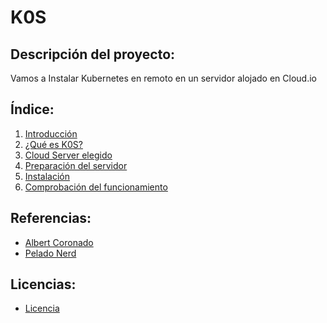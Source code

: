 # K0S

## Descripción del proyecto:
Vamos a Instalar Kubernetes en remoto en un servidor alojado en Cloud.io

## Índice:
1. [ Introducción ](https://github.com/juanglez01/K0S/blob/1820b1d44fd068e6eb067daa6bc1fb2f3d7a7b6f/Introducci%C3%B3n.md)
2. [ ¿Qué es K0S? ](https://github.com/juanglez01/K0S/blob/1820b1d44fd068e6eb067daa6bc1fb2f3d7a7b6f/K0S.md)
3. [ Cloud Server elegido ](https://github.com/juanglez01/K0S/blob/b0616b93761dee18a7403e36b344dfc98b45215a/cloud.md)
4. [ Preparación del servidor ](https://github.com/juanglez01/K0S/blob/6ae41db718fbd782c18061e160ed9dc7d8188d6f/preparacionServidores.md)
5. [ Instalación ](https://github.com/juanglez01/K0S/blob/3f73fb0304a4b872edaee16dba3f0185f6e4530d/instalacion.md)
6. [ Comprobación del funcionamiento ](https://github.com/juanglez01/K0S/blob/62c3dfe4c61ffd528ebf63251fd8b32234a90b20/comprobacion.md)

## Referencias:
- [ Albert Coronado ](https://www.youtube.com/watch?v=gmFSmzAWcig)
- [ Pelado Nerd ]()

## Licencias:
- [ Licencia ](https://github.com/juanglez01/K0S/blob/71c3464bc13baff36bf5d650c3cb51f8116cf4d8/licencia.md)
